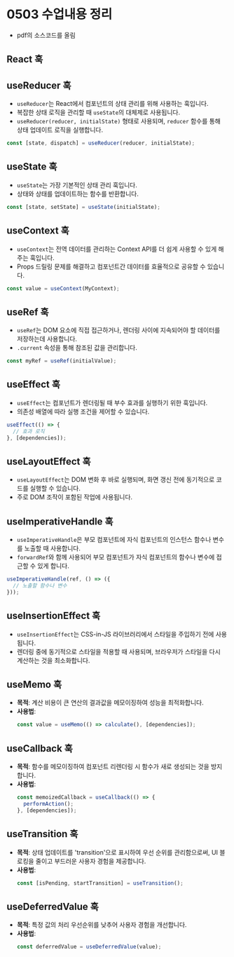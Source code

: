 # 0503 수업내용 정리

- pdf의 소스코드를 올림

## React 훅

## useReducer 훅

- `useReducer`는 React에서 컴포넌트의 상태 관리를 위해 사용하는 훅입니다.
- 복잡한 상태 로직을 관리할 때 `useState`의 대체제로 사용됩니다.
- `useReducer(reducer, initialState)` 형태로 사용되며, `reducer` 함수를 통해 상태 업데이트 로직을 실행합니다.

```javascript
const [state, dispatch] = useReducer(reducer, initialState);
```

## useState 훅

- `useState`는 가장 기본적인 상태 관리 훅입니다.
- 상태와 상태를 업데이트하는 함수를 반환합니다.

```javascript
const [state, setState] = useState(initialState);
```

## useContext 훅

- `useContext`는 전역 데이터를 관리하는 Context API를 더 쉽게 사용할 수 있게 해주는 훅입니다.
- Props 드릴링 문제를 해결하고 컴포넌트간 데이터를 효율적으로 공유할 수 있습니다.

```javascript
const value = useContext(MyContext);
```

## useRef 훅

- `useRef`는 DOM 요소에 직접 접근하거나, 렌더링 사이에 지속되어야 할 데이터를 저장하는데 사용합니다.
- `.current` 속성을 통해 참조된 값을 관리합니다.

```javascript
const myRef = useRef(initialValue);
```

## useEffect 훅

- `useEffect`는 컴포넌트가 렌더링될 때 부수 효과를 실행하기 위한 훅입니다.
- 의존성 배열에 따라 실행 조건을 제어할 수 있습니다.

```javascript
useEffect(() => {
  // 효과 로직
}, [dependencies]);
```

## useLayoutEffect 훅

- `useLayoutEffect`는 DOM 변화 후 바로 실행되며, 화면 갱신 전에 동기적으로 코드를 실행할 수 있습니다.
- 주로 DOM 조작이 포함된 작업에 사용됩니다.

## useImperativeHandle 훅

- `useImperativeHandle`은 부모 컴포넌트에 자식 컴포넌트의 인스턴스 함수나 변수를 노출할 때 사용합니다.
- `forwardRef`와 함께 사용되어 부모 컴포넌트가 자식 컴포넌트의 함수나 변수에 접근할 수 있게 합니다.

```javascript
useImperativeHandle(ref, () => ({
  // 노출할 함수나 변수
}));
```

## useInsertionEffect 훅

- `useInsertionEffect`는 CSS-in-JS 라이브러리에서 스타일을 주입하기 전에 사용됩니다.
- 렌더링 중에 동기적으로 스타일을 적용할 때 사용되며, 브라우저가 스타일을 다시 계산하는 것을 최소화합니다.


## useMemo 훅
- **목적**: 계산 비용이 큰 연산의 결과값을 메모이징하여 성능을 최적화합니다.
- **사용법**:
  ```javascript
  const value = useMemo(() => calculate(), [dependencies]);
  ```

## useCallback 훅
- **목적**: 함수를 메모이징하여 컴포넌트 리렌더링 시 함수가 새로 생성되는 것을 방지합니다.
- **사용법**:
  ```javascript
  const memoizedCallback = useCallback(() => {
    performAction();
  }, [dependencies]);
  ```

## useTransition 훅
- **목적**: 상태 업데이트를 'transition'으로 표시하여 우선 순위를 관리함으로써, UI 블로킹을 줄이고 부드러운 사용자 경험을 제공합니다.
- **사용법**:
  ```javascript
  const [isPending, startTransition] = useTransition();
  ```

## useDeferredValue 훅
- **목적**: 특정 값의 처리 우선순위를 낮추어 사용자 경험을 개선합니다.
- **사용법**:
  ```javascript
  const deferredValue = useDeferredValue(value);
  ```

